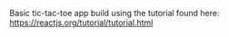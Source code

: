 Basic tic-tac-toe app build using the tutorial found here:
https://reactjs.org/tutorial/tutorial.html
